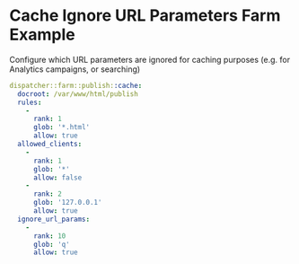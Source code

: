 # Cache Ignore URL Parameters Farm Example

Configure which URL parameters are ignored for caching purposes (e.g. for Analytics campaigns, or searching)

```yaml
dispatcher::farm::publish::cache:
  docroot: /var/www/html/publish
  rules:
    -
      rank: 1
      glob: '*.html'
      allow: true
  allowed_clients:
    -
      rank: 1
      glob: '*'
      allow: false
    -
      rank: 2
      glob: '127.0.0.1'
      allow: true
  ignore_url_params:
    -
      rank: 10
      glob: 'q'
      allow: true
```
